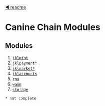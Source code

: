<!--
order: 0
title: Canine Chain Overview
parent:
  title: "x"
-->
[◀ readme](/readme.md)

# Canine Chain Modules

## Modules
1. [`jklmint`](jklmint/README.md)
2. [`jklpayment*`](jklpayment/README.md)
3. [`jklmarket*`](jklmarket/README.md)
4. [`jklaccounts`](jklaccounts/README.md)
5. [`rns`](rns/README.md)
6. [`wasm`](wasm/README.md)
7. [`storage`](storage/README.md)



`* not complete`






